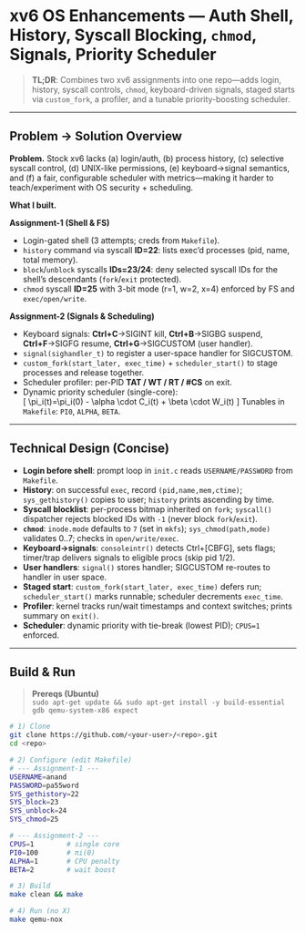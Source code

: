 # xv6 OS Enhancements — Auth Shell, History, Syscall Blocking, `chmod`, Signals, Priority Scheduler

> **TL;DR**: Combines two xv6 assignments into one repo—adds login, history, syscall controls, `chmod`, keyboard-driven signals, staged starts via `custom_fork`, a profiler, and a tunable priority-boosting scheduler.

---

## Problem → Solution Overview

**Problem.** Stock xv6 lacks (a) login/auth, (b) process history, (c) selective syscall control, (d) UNIX-like permissions, (e) keyboard→signal semantics, and (f) a fair, configurable scheduler with metrics—making it harder to teach/experiment with OS security + scheduling.

**What I built.**

**Assignment-1 (Shell & FS)**

-   Login-gated shell (3 attempts; creds from `Makefile`).
-   `history` command via syscall **ID=22**: lists exec’d processes (pid, name, total memory).
-   `block`/`unblock` syscalls **IDs=23/24**: deny selected syscall IDs for the shell’s descendants (`fork`/`exit` protected).
-   `chmod` syscall **ID=25** with 3-bit mode (r=1, w=2, x=4) enforced by FS and `exec/open/write`.

**Assignment-2 (Signals & Scheduling)**

-   Keyboard signals: **Ctrl+C**→SIGINT kill, **Ctrl+B**→SIGBG suspend, **Ctrl+F**→SIGFG resume, **Ctrl+G**→SIGCUSTOM (user handler).
-   `signal(sighandler_t)` to register a user-space handler for SIGCUSTOM.
-   `custom_fork(start_later, exec_time)` + `scheduler_start()` to stage processes and release together.
-   Scheduler profiler: per-PID **TAT / WT / RT / #CS** on exit.
-   Dynamic priority scheduler (single-core):  
    \[
    \pi_i(t)=\pi_i(0) - \alpha \cdot C_i(t) + \beta \cdot W_i(t)
    \]
    Tunables in `Makefile`: `PI0`, `ALPHA`, `BETA`.

---

## Technical Design (Concise)

-   **Login before shell**: prompt loop in `init.c` reads `USERNAME/PASSWORD` from `Makefile`.
-   **History**: on successful `exec`, record `(pid,name,mem,ctime)`; `sys_gethistory()` copies to user; `history` prints ascending by time.
-   **Syscall blocklist**: per-process bitmap inherited on `fork`; `syscall()` dispatcher rejects blocked IDs with `-1` (never block `fork`/`exit`).
-   **`chmod`**: `inode.mode` defaults to `7` (set in `mkfs`); `sys_chmod(path,mode)` validates 0..7; checks in `open/write/exec`.
-   **Keyboard→signals**: `consoleintr()` detects Ctrl+[CBFG], sets flags; timer/trap delivers signals to eligible procs (skip pid 1/2).
-   **User handlers**: `signal()` stores handler; SIGCUSTOM re-routes to handler in user space.
-   **Staged start**: `custom_fork(start_later, exec_time)` defers run; `scheduler_start()` marks runnable; scheduler decrements `exec_time`.
-   **Profiler**: kernel tracks run/wait timestamps and context switches; prints summary on `exit()`.
-   **Scheduler**: dynamic priority with tie-break (lowest PID); `CPUS=1` enforced.

---

## Build & Run

> **Prereqs (Ubuntu)**  
> `sudo apt-get update && sudo apt-get install -y build-essential gdb qemu-system-x86 expect`

```bash
# 1) Clone
git clone https://github.com/<your-user>/<repo>.git
cd <repo>

# 2) Configure (edit Makefile)
# --- Assignment-1 ---
USERNAME=anand
PASSWORD=pa55word
SYS_gethistory=22
SYS_block=23
SYS_unblock=24
SYS_chmod=25

# --- Assignment-2 ---
CPUS=1        # single core
PI0=100       # πi(0)
ALPHA=1       # CPU penalty
BETA=2        # wait boost

# 3) Build
make clean && make

# 4) Run (no X)
make qemu-nox
```
